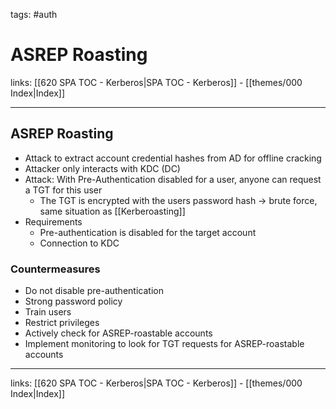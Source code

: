 tags: #auth 

# ASREP Roasting

links: [[620 SPA TOC - Kerberos|SPA TOC - Kerberos]] - [[themes/000 Index|Index]]

---

## ASREP Roasting

- Attack to extract account credential hashes from AD for offline cracking
- Attacker only interacts with KDC (DC)
- Attack: With Pre-Authentication disabled for a user, anyone can request a TGT for this user
	- The TGT is encrypted with the users password hash $\rightarrow$ brute force, same situation as [[Kerberoasting]]
- Requirements
	- Pre-authentication is disabled for the target account
	- Connection to KDC

### Countermeasures

- Do not disable pre-authentication
- Strong password policy
- Train users
- Restrict privileges
- Actively check for ASREP-roastable accounts
- Implement monitoring to look for TGT requests for ASREP-roastable accounts

---
links: [[620 SPA TOC - Kerberos|SPA TOC - Kerberos]] - [[themes/000 Index|Index]]